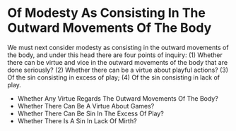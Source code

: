 # Of Modesty As Consisting In The Outward Movements Of The Body

We must next consider modesty as consisting in the outward movements of the body, and under this head there are four points of inquiry:
(1) Whether there can be virtue and vice in the outward movements of the body that are done seriously?
(2) Whether there can be a virtue about playful actions?
(3) Of the sin consisting in excess of play;
(4) Of the sin consisting in lack of play.

* Whether Any Virtue Regards The Outward Movements Of The Body?
* Whether There Can Be A Virtue About Games?
* Whether There Can Be Sin In The Excess Of Play?
* Whether There Is A Sin In Lack Of Mirth?